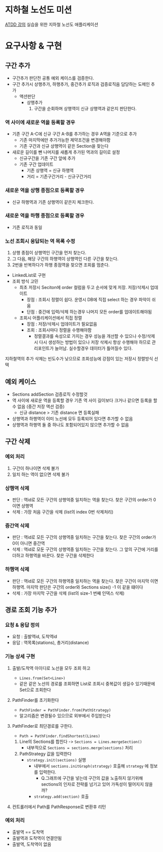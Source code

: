 # 지하철 노선도 미션

[ATDD 강의](https://edu.nextstep.camp/c/R89PYi5H) 실습을 위한 지하철 노선도 애플리케이션

# 요구사항 & 구현

## 구간 추가

- 구간추가 판단전 공통 예외 케이스를 검증한다.
- 구간 추가시 상행추가, 하행추가, 중간추가 로직과 검증로직음 담당하는 도메인 추가
    - 액션판단
        - 상행추가
            1. 구간을 순회하며 상행역이 신규 상행역과 같은지 판단한다.

### 역 사이에 새로운 역을 등록할 경우

- 기존 구간 A-C에 신규 구간 A-B를 추가하는 경우 A역을 기준으로 추가
    - 기존 마지막에만 추가가능한 제약조건을 변경해야함
    - 기존 구간과 신규 상행역이 같은 Section을 찾는다
- 새로운 길이를 뺀 나머지를 새롭게 추가된 역과의 길이로 설정
    - 신규구간을 기존 구간 앞에 추가
    - 기존 구간 업데이트
        - 기존 상행역 = 신규 하행역
        - 거리 = 기존구간거리 - 신규구간거리

### 새로운 역을 상행 종점으로 등록할 경우

- 신규 하행역과 기존 상행역이 같은지 체크한다.

### 새로운 역을 하행 종점으로 등록할 경우

- 기존 로직과 동일

### 노선 조회시 응답되는 역 목록 수정

1. 상행 종점이 상행역인 구간을 먼저 찾는다.
2. 그 다음, 해당 구간의 하행역이 상행역인 다른 구간을 찾는다.
3. 2번을 반복하다가 하행 종점역을 찾으면 조회를 멈춘다.

- LinkedList로 구현
- 조회 방식 고민
    - 최초 저장시 Seciton에 order 컬럼을 두고 순서에 맞게 저장. 저장/삭제시 업데이트
        - 장점 : 조회시 정렬이 쉽다. 운영시 DB에 직접 select 하는 경우 파악이 쉬움
        - 단점 : 중간에 입력/삭제 하는경우 나머지 모든 order를 업데이트해야됨
    - 조회시 어플리케이션에서 직접 정렬
        - 장점 : 저장/삭제시 업데이트가 필요없음
        - 조회 : 조회시마다 정렬을 수행해야함
            - 정렬결과를 속성으로 가지는 경우 성능을 개선할 수 있으나 수정/삭제시 다시 생성하는 방법이 있으나 저장 삭제시 항상 수행해야 하므로 관리포인트가 늘어남. 실수할경우 데이터가 틀어질수 있다.

지하철역의 추가 삭제는 빈도수가 낮으므로 조회성능에 강점이 있는 저장시 정렬방식 선택

## 예외 케이스

- Sections addSection 검증로직 수정할것
- 역 사이에 새로운 역을 등록할 경우 기존 역 사이 길이보다 크거나 같으면 등록을 할 수 없음 (중간 저장 액션 검증)
    - 신규 distance > 기존 distance 면 등록실패
- 상행역과 하행역이 이미 노선에 모두 등록되어 있다면 추가할 수 없음
- 상행역과 하행역 둘 중 하나도 포함되어있지 않으면 추가할 수 없음

## 구간 삭제

### 예외 처리

1. 구간이 하나이면 삭제 불가
2. 일치 하는 역이 없으면 삭제 불가

### 상행역 삭제

- 판단 : 역id로 모든 구간의 상행억중 일치하는 역을 찾는다. 찾은 구간의 order가 0이면 상행역
- 삭제 : 가장 처음 구간을 삭제 (list의 index 0번 삭제처리)

### 중간역 삭제

- 판단 : 역id로 모든 구간의 상행역중 일치하는 구간을 찾는다. 찾은 구간의 order가 0이 아니면 중간역
- 삭제 : 역id로 모둔 구간의 상행역중 일치하는 구간을 찾는다. 그 앞의 구간에 거리를 더하고 하행역을 바꾼다. 찾은 구간을 삭제한다

### 하행역 삭제

- 판단 : 역id로 모든 구간의 하행역중 일치하는 역을 찾는다. 찾은 구간이 마지막 이면 하행역. 마지막 판단은 구간의 order와 Sections size() -1 이 같을 떄이다
- 삭제 : 가장 마지막 구간을 삭제 (list의 size-1 번쨰 인덱스 삭제)

## 경로 조회 기능 추가

### 요청 & 응답 정의

- 요청 : 출발역id, 도착역id
- 응답 : 역목록(stations), 총거리(distance)

### 기능 상세 구현

1. 출발/도착역 아이디로 노선을 모두 조회 하고
    - `Lines.from(Set<Line>)`
    - 같은 같은 노선의 경로를 조회하면 List로 조회시 중복값이 생길수 있기때문에 Set으로 조회한다
2. PathFinder를 초기화한다
    - `PathFinder = PathFinder.from(PathStrategy)`
    - 알고리즘은 변경될수 있으므로 외부에서 주입받는다
2. PathFinder로 최단경로를 구한다.
    - `Path = PathFinder.findShortest(Lines)`

    1. Line의 Sections를 합친다 -> `Sections = Lines.mergeSection()`
        - 내부적으로 `Sections = sections.merge(sections)` 처리
    2. PathStrategy 값을 입력한다
        - `strategy.init(sections)` 실행
           - 내부에서 `sections.initGraph(strategy)` 호출해 `strategy` 에 정보를 입력한다.
             - Q.그래프에 구간을 넣는데 구간의 값을 노출하지 않기위해 sections의 인자로 전략를 넘기고 있어 가독성이 떨어지지 않을까?
           - `strategy.add(section)` 호출
3. 컨트롤러에서 Path를 PathResponse로 변환후 리턴

### 예외 처리

- 출발역 == 도착역
- 출발역과 도착역이 연결안됨
- 출발역, 도착역이 없음